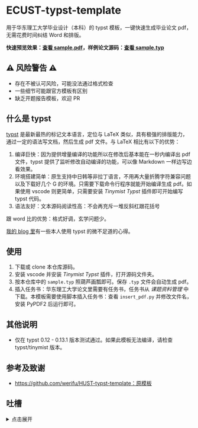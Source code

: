 # ECUST-typst-template

用于华东理工大学毕业设计（本科）的 typst 模板，一键快速生成毕业论文 pdf，无需花费时间纠结 Word 和排版。

**快速预览效果：[查看 sample.pdf](./sample.pdf)，样例论文源码：[查看 sample.typ](./sample.typ)**

## ⚠️ 风险警告 ⚠️

- 存在不被认可风险，可能没法通过格式检查
- 一些细节可能跟官方模板有区别
- 缺乏开题报告模板，欢迎 PR

## 什么是 typst

[typst](https://github.com/typst/typst) 是最新最热的标记文本语言，定位与 LaTeX 类似，具有极强的排版能力，通过一定的语法写文档，然后生成 pdf 文件。与 LaTeX 相比有以下的优势：

1. 编译巨快：因为提供增量编译的功能所以在修改后基本能在一秒内编译出 pdf 文件，typst 提供了监听修改自动编译的功能，可以像 Markdown 一样边写边看效果。
2. 环境搭建简单：原生支持中日韩等非拉丁语言，不用再大量折腾字符兼容问题以及下载好几个 G 的环境。只需要下载命令行程序就能开始编译生成 pdf。如果使用 vscode 则更简单，只需要安装 _Tinymist Typst_ 插件即可开始编写 typst 代码。
3. 语法友好：文本源码阅读性高：不会再充斥一堆反斜杠跟花括号

跟 word 比的优势：格式好调，玄学问题少。

[我的 blog 里](https://absx.pages.dev/learning/typst.html)有一些本人使用 typst 的微不足道的心得。

## 使用

1. 下载或 clone 本仓库源码。
2. 安装 vscode 并安装 _Tinymist Typst_ 插件，打开源码文件夹。
3. 按本仓库中的 `sample.typ` 照葫芦画瓢即可。保存 `.typ` 文件会自动生成 pdf。
4. 插入任务书：华东理工大学论文里需要有任务书，任务书从 _课题资料管理_ 中下载。本模板需要使用脚本插入任务书：查看 `insert_pdf.py` 并修改文件名，安装 PyPDF2 后运行即可。

## 其他说明

- 仅在 typst 0.12 - 0.13.1 版本测试通过。如果此模板无法编译，请检查 typst/tinymist 版本。

## 参考及致谢

- https://github.com/werifu/HUST-typst-template：原模板

## 吐槽

<details><summary>点击展开</summary>

- 你校的[官方模板](https://jwc.ecust.edu.cn/2023/1128/c3975a163108/page.htm)也是一坨大便，目录的段前距段后距标的是错的，参考文献格式也是错的（换行后的行头位置不能超过序号），因此我非常怀疑你校对格式要求的严谨性。

</details>
